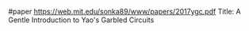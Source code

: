 #paper 
https://web.mit.edu/sonka89/www/papers/2017ygc.pdf
Title: A Gentle Introduction to Yao's Garbled Circuits

